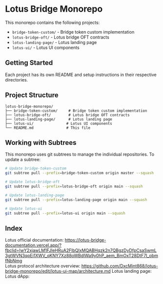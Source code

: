 # Lotus Bridge Monorepo

This monorepo contains the following projects:

- `bridge-token-custom/` - Bridge token custom implementation
- `lotus-bridge-oft/` - Lotus bridge OFT contracts
- `lotus-landing-page/` - Lotus landing page
- `lotus-ui/` - Lotus UI components

## Getting Started

Each project has its own README and setup instructions in their respective directories.

## Project Structure

```
lotus-bridge-monorepo/
├── bridge-token-custom/     # Bridge token custom implementation
├── lotus-bridge-oft/        # Lotus bridge OFT contracts
├── lotus-landing-page/      # Lotus landing page
├── lotus-ui/               # Lotus UI components
└── README.md               # This file
```

## Working with Subtrees

This monorepo uses git subtrees to manage the individual repositories. To update a subtree:

```bash
# Update bridge-token-custom
git subtree pull --prefix=bridge-token-custom origin master --squash

# Update lotus-bridge-oft
git subtree pull --prefix=lotus-bridge-oft origin main --squash

# Update lotus-landing-page
git subtree pull --prefix=lotus-landing-page origin main --squash

# Update lotus-ui
git subtree pull --prefix=lotus-ui origin main --squash
```

## Index
Lotus official documentation: https://lotus-bridge-documentation.vercel.app/?fbclid=IwY2xjawLM1FJleHRuA2FlbQIxMQABHqzk2n7QBgzDyDfpCsaSwmL3gtWVN3qpEi1XWV_qKNY7Xz88oWBdIWa9y0hP_aem_BmOxT28DtF7I_obmfNbNmg  
Lotus protocol architecture overview: https://github.com/DxcMint868/lotus-bridge-monorepo/edit/lotus-ui-map/architecture.md
Lotus landing page: 
Lotus dApp:
